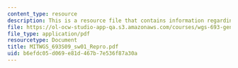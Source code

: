 ```yaml
---
content_type: resource
description: This is a resource file that contains information regarding reproduction.
file: https://ol-ocw-studio-app-qa.s3.amazonaws.com/courses/wgs-693-gender-race-and-the-complexities-of-science-and-technology-a-problem-based-learning-experiment-spring-2009/b6efdc05d069e81d467b7e536f87a30a_MITWGS_693S09_sw01_Repro.pdf
file_type: application/pdf
resourcetype: Document
title: MITWGS_693S09_sw01_Repro.pdf
uid: b6efdc05-d069-e81d-467b-7e536f87a30a
---
```

